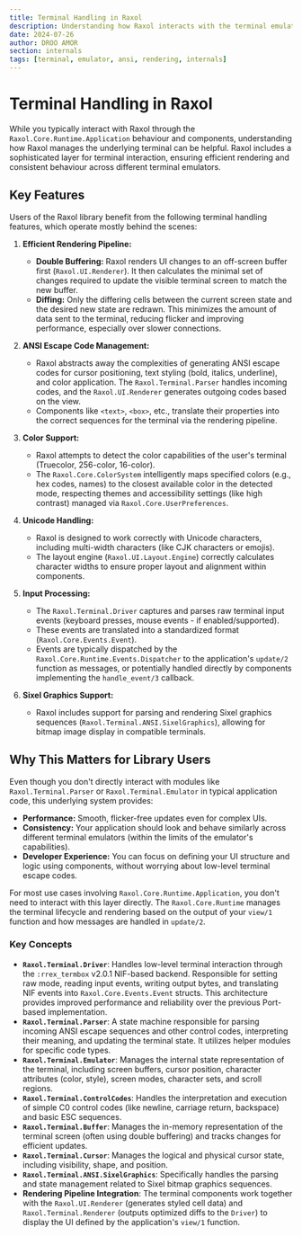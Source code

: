 ```yaml
---
title: Terminal Handling in Raxol
description: Understanding how Raxol interacts with the terminal emulator
date: 2024-07-26
author: DROO AMOR
section: internals
tags: [terminal, emulator, ansi, rendering, internals]
---
```


# Terminal Handling in Raxol

While you typically interact with Raxol through the `Raxol.Core.Runtime.Application` behaviour and components, understanding how Raxol manages the underlying terminal can be helpful. Raxol includes a sophisticated layer for terminal interaction, ensuring efficient rendering and consistent behaviour across different terminal emulators.

## Key Features

Users of the Raxol library benefit from the following terminal handling features, which operate mostly behind the scenes:

1.  **Efficient Rendering Pipeline:**

    - **Double Buffering:** Raxol renders UI changes to an off-screen buffer first (`Raxol.UI.Renderer`). It then calculates the minimal set of changes required to update the visible terminal screen to match the new buffer.
    - **Diffing:** Only the differing cells between the current screen state and the desired new state are redrawn. This minimizes the amount of data sent to the terminal, reducing flicker and improving performance, especially over slower connections.

2.  **ANSI Escape Code Management:**

    - Raxol abstracts away the complexities of generating ANSI escape codes for cursor positioning, text styling (bold, italics, underline), and color application. The `Raxol.Terminal.Parser` handles incoming codes, and the `Raxol.UI.Renderer` generates outgoing codes based on the view.
    - Components like `<text>`, `<box>`, etc., translate their properties into the correct sequences for the terminal via the rendering pipeline.

3.  **Color Support:**

    - Raxol attempts to detect the color capabilities of the user's terminal (Truecolor, 256-color, 16-color).
    - The `Raxol.Core.ColorSystem` intelligently maps specified colors (e.g., hex codes, names) to the closest available color in the detected mode, respecting themes and accessibility settings (like high contrast) managed via `Raxol.Core.UserPreferences`.

4.  **Unicode Handling:**

    - Raxol is designed to work correctly with Unicode characters, including multi-width characters (like CJK characters or emojis).
    - The layout engine (`Raxol.UI.Layout.Engine`) correctly calculates character widths to ensure proper layout and alignment within components.

5.  **Input Processing:**

    - The `Raxol.Terminal.Driver` captures and parses raw terminal input events (keyboard presses, mouse events - if enabled/supported).
    - These events are translated into a standardized format (`Raxol.Core.Events.Event`).
    - Events are typically dispatched by the `Raxol.Core.Runtime.Events.Dispatcher` to the application's `update/2` function as messages, or potentially handled directly by components implementing the `handle_event/3` callback.

6.  **Sixel Graphics Support:**
    - Raxol includes support for parsing and rendering Sixel graphics sequences (`Raxol.Terminal.ANSI.SixelGraphics`), allowing for bitmap image display in compatible terminals.

## Why This Matters for Library Users

Even though you don't directly interact with modules like `Raxol.Terminal.Parser` or `Raxol.Terminal.Emulator` in typical application code, this underlying system provides:

- **Performance:** Smooth, flicker-free updates even for complex UIs.
- **Consistency:** Your application should look and behave similarly across different terminal emulators (within the limits of the emulator's capabilities).
- **Developer Experience:** You can focus on defining your UI structure and logic using components, without worrying about low-level terminal escape codes.

For most use cases involving `Raxol.Core.Runtime.Application`, you don't need to interact with this layer directly. The `Raxol.Core.Runtime` manages the terminal lifecycle and rendering based on the output of your `view/1` function and how messages are handled in `update/2`.

### Key Concepts

- **`Raxol.Terminal.Driver`**: Handles low-level terminal interaction through the `:rrex_termbox` v2.0.1 NIF-based backend. Responsible for setting raw mode, reading input events, writing output bytes, and translating NIF events into `Raxol.Core.Events.Event` structs. This architecture provides improved performance and reliability over the previous Port-based implementation.
- **`Raxol.Terminal.Parser`**: A state machine responsible for parsing incoming ANSI escape sequences and other control codes, interpreting their meaning, and updating the terminal state. It utilizes helper modules for specific code types.
- **`Raxol.Terminal.Emulator`**: Manages the internal state representation of the terminal, including screen buffers, cursor position, character attributes (color, style), screen modes, character sets, and scroll regions.
- **`Raxol.Terminal.ControlCodes`**: Handles the interpretation and execution of simple C0 control codes (like newline, carriage return, backspace) and basic ESC sequences.
- **`Raxol.Terminal.Buffer`**: Manages the in-memory representation of the terminal screen (often using double buffering) and tracks changes for efficient updates.
- **`Raxol.Terminal.Cursor`**: Manages the logical and physical cursor state, including visibility, shape, and position.
- **`Raxol.Terminal.ANSI.SixelGraphics`**: Specifically handles the parsing and state management related to Sixel bitmap graphics sequences.
- **Rendering Pipeline Integration**: The terminal components work together with the `Raxol.UI.Renderer` (generates styled cell data) and `Raxol.Terminal.Renderer` (outputs optimized diffs to the `Driver`) to display the UI defined by the application's `view/1` function.
